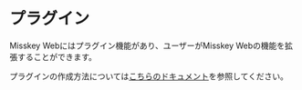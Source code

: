 # プラグイン
Misskey Webにはプラグイン機能があり、ユーザーがMisskey Webの機能を拡張することができます。

プラグインの作成方法については[こちらのドキュメント](../..//for-developers/plugin/create-plugin)を参照してください。
